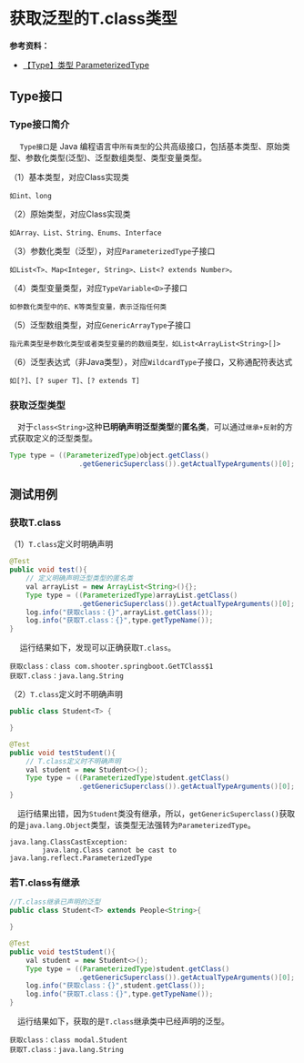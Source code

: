 # 获取泛型的T.class类型



**参考资料：**

- [【Type】类型 ParameterizedType](https://www.cnblogs.com/baiqiantao/p/7460580.html)



## Type接口

### Type接口简介

​	　`Type接口`是 Java 编程语言中`所有类型`的公共高级接口，包括基本类型、原始类型、参数化类型(泛型)、泛型数组类型、类型变量类型。

（1）基本类型，对应Class实现类

```
如int、long
```

（2）原始类型，对应Class实现类

```
如Array、List、String、Enums、Interface
```

（3）参数化类型（泛型），对应`ParameterizedType`子接口

```
如List<T>、Map<Integer, String>、List<? extends Number>。
```

（4）类型变量类型，对应`TypeVariable<D>`子接口

```
如参数化类型中的E、K等类型变量，表示泛指任何类
```

（5）泛型数组类型，对应`GenericArrayType`子接口

```
指元素类型是参数化类型或者类型变量的的数组类型，如List<ArrayList<String>[]> 
```

（6）泛型表达式（非Java类型），对应`WildcardType`子接口，又称通配符表达式

```
如[?]、[? super T]、[? extends T]
```



### 获取泛型类型

​	　对于`class<String>`这种**已明确声明泛型类型**的**匿名类**，可以通过`继承+反射`的方式获取定义的泛型类型。

```java
Type type = ((ParameterizedType)object.getClass()
                 .getGenericSuperclass()).getActualTypeArguments()[0];
```



## 测试用例

### 获取T.class

（1）`T.class`定义时明确声明

```java
@Test
public void test(){
    // 定义明确声明泛型类型的匿名类
    val arrayList = new ArrayList<String>(){};
    Type type = ((ParameterizedType)arrayList.getClass()
                 .getGenericSuperclass()).getActualTypeArguments()[0];
    log.info("获取class：{}",arrayList.getClass());
    log.info("获取T.class：{}",type.getTypeName());
}
```

​	　运行结果如下，发现可以正确获取`T.class`。

```
获取class：class com.shooter.springboot.GetTClass$1
获取T.class：java.lang.String
```



（2）`T.class`定义时不明确声明

```java
public class Student<T> {

}

@Test
public void testStudent(){
    // T.class定义时不明确声明
    val student = new Student<>();
    Type type = ((ParameterizedType)student.getClass()
                 .getGenericSuperclass()).getActualTypeArguments()[0];
}
```

​	　运行结果出错，因为`Student`类没有继承，所以，`getGenericSuperclass()`获取的是`java.lang.Object`类型，该类型无法强转为`ParameterizedType`。

```
java.lang.ClassCastException: 
		java.lang.Class cannot be cast to java.lang.reflect.ParameterizedType
```



### 若T.class有继承

```java
//T.class继承已声明的泛型
public class Student<T> extends People<String>{

}

@Test
public void testStudent(){
    val student = new Student<>();
    Type type = ((ParameterizedType)student.getClass()
                 .getGenericSuperclass()).getActualTypeArguments()[0];
    log.info("获取class：{}",student.getClass());
    log.info("获取T.class：{}",type.getTypeName());
}
```

​	　运行结果如下，获取的是`T.class`继承类中已经声明的泛型。

```
获取class：class modal.Student
获取T.class：java.lang.String
```

